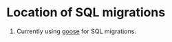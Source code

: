 # Location of SQL migrations

1. Currently using [goose](https://github.com/pressly/goose) for SQL migrations.


